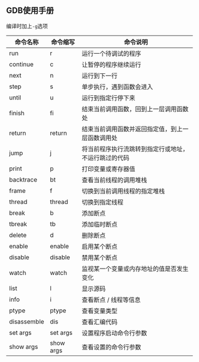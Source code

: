 ## GDB使用手册

编译时加上`-g`选项

| 命令名称    | 命令缩写  | 命令说明                                             |
| ----------- | --------- | ---------------------------------------------------- |
| run         | r         | 运行一个待调试的程序                                 |
| continue    | c         | 让暂停的程序继续运行                                 |
| next        | n         | 运行到下一行                                         |
| step        | s         | 单步执行，遇到函数会进入                             |
| until       | u         | 运行到指定行停下来                                   |
| finish      | fi        | 结束当前调用函数，回到上一层调用函数处               |
| return      | return    | 结束当前调用函数并返回指定值，到上一层函数调用处     |
| jump        | j         | 将当前程序执行流跳转到指定行或地址，不运行跳过的代码 |
| print       | p         | 打印变量或寄存器值                                   |
| backtrace   | bt        | 查看当前线程的调用堆栈                               |
| frame       | f         | 切换到当前调用线程的指定堆栈                         |
| thread      | thread    | 切换到指定线程                                       |
| break       | b         | 添加断点                                             |
| tbreak      | tb        | 添加临时断点                                         |
| delete      | d         | 删除断点                                             |
| enable      | enable    | 启用某个断点                                         |
| disable     | disable   | 禁用某个断点                                         |
| watch       | watch     | 监视某一个变量或内存地址的值是否发生变化             |
| list        | l         | 显示源码                                             |
| info        | i         | 查看断点 / 线程等信息                                |
| ptype       | ptype     | 查看变量类型                                         |
| disassemble | dis       | 查看汇编代码                                         |
| set args    | set args  | 设置程序启动命令行参数                               |
| show args   | show args | 查看设置的命令行参数                                 |